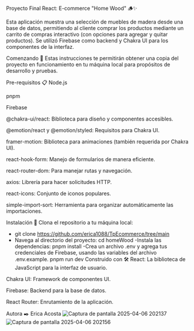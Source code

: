 Proyecto Final React: E-commerce "Home Wood" 🪵✨

Esta aplicación muestra una selección de muebles de madera desde una base de datos, permitiendo al cliente comprar los productos mediante un carrito de compras interactivo (con opciones para agregar y quitar productos). Se utilizó Firebase como backend y Chakra UI para los componentes de la interfaz.

Comenzando 🚀
Estas instrucciones te permitirán obtener una copia del proyecto en funcionamiento en tu máquina local para propósitos de desarrollo y pruebas.

Pre-requisitos 📋
Node.js

pnpm

Firebase

@chakra-ui/react: Biblioteca para diseño y componentes accesibles.

@emotion/react y @emotion/styled: Requisitos para Chakra UI.

framer-motion: Biblioteca para animaciones (también requerida por Chakra UI).

react-hook-form: Manejo de formularios de manera eficiente.

react-router-dom: Para manejar rutas y navegación.

axios: Librería para hacer solicitudes HTTP.

react-icons: Conjunto de iconos populares.

simple-import-sort: Herramienta para organizar automáticamente las importaciones.

Instalación 🔧
Clona el repositorio a tu máquina local:
- git clone https://github.com/erica1088/TpEcommerce/tree/main
- Navega al directorio del proyecto:
  cd homeWood
-Instala las dependencias:
pnpm install
-Crea un archivo .env y agrega tus credenciales de Firebase, usando las variables del archivo .env.example.
pnpm run dev
Construido con 🛠️
React: La biblioteca de JavaScript para la interfaz de usuario.

Chakra UI: Framework de componentes UI.

Firebase: Backend para la base de datos.

React Router: Enrutamiento de la aplicación.

Autora ✒️
Erica Acosta
![Captura de pantalla 2025-04-06 202137](https://github.com/user-attachments/assets/81364bec-bb7c-4690-82fe-601f0430e042) ![Captura de pantalla 2025-04-06 202156](https://github.com/user-attachments/assets/22d8e885-8751-4fc0-8b0c-b725e532ed90)


